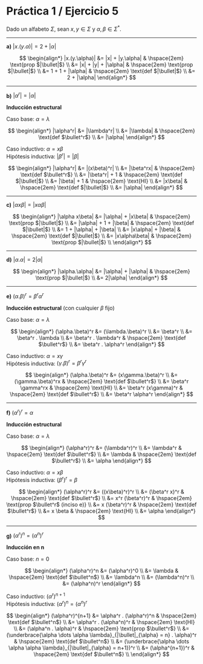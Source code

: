 # Práctica 1 / Ejercicio 5

Dado un alfabeto $\Sigma$, sean $x, y \in \Sigma$ y $\alpha, \beta \in \Sigma^*$.

---

**a)** $|x.(y.\alpha)| = 2 + |\alpha|$

$$
\begin{align*}
|x.(y.\alpha)|
&= |x| + |y.\alpha| & \hspace{2em} \text{prop $|\bullet|$} \\
&= |x| + |y| + |\alpha| & \hspace{2em} \text{prop $|\bullet|$} \\
&= 1 + 1 + |\alpha| & \hspace{2em} \text{def $|\bullet|$} \\
&= 2 + |\alpha|
\end{align*}
$$

---

**b)** $|\alpha^r| = |\alpha|$

**Inducción estructural**

Caso base: $\alpha = \lambda$

$$
\begin{align*}
|\alpha^r|
&= |\lambda^r| \\
&= |\lambda| & \hspace{2em} \text{def $\bullet^r$} \\
&= |\alpha|
\end{align*}
$$

Caso inductivo: $\alpha = x\beta$ \
Hipótesis inductiva: $|\beta^r| = |\beta|$

$$
\begin{align*}
|\alpha^r|
&= |(x\beta)^r| \\
&= |\beta^rx| & \hspace{2em} \text{def $\bullet^r$} \\
&= |\beta^r| + 1 & \hspace{2em} \text{def $|\bullet|$} \\
&= |\beta| + 1 & \hspace{2em} \text{HI} \\
&= |x\beta| & \hspace{2em} \text{def $|\bullet|$} \\
&= |\alpha|
\end{align*}
$$

---

**c)** $|\alpha x \beta| = |x \alpha \beta|$

$$
\begin{align*}
|\alpha x\beta|
&= |\alpha| + |x\beta| & \hspace{2em} \text{prop $|\bullet|$} \\
&= |\alpha| + 1 + |\beta| & \hspace{2em} \text{def $|\bullet|$} \\
&= 1 + |\alpha| + |\beta| \\
&= |x\alpha| + |\beta| & \hspace{2em} \text{def $|\bullet|$} \\
&= |x\alpha\beta| & \hspace{2em} \text{prop $|\bullet|$} \\
\end{align*}
$$

---

**d)** $|\alpha.\alpha| = 2|\alpha|$

$$
\begin{align*}
|\alpha.\alpha|
&= |\alpha| + |\alpha| & \hspace{2em} \text{prop $|\bullet|$} \\
&= 2|\alpha|
\end{align*}
$$

---

**e)** $(\alpha.\beta)^r = \beta^r \alpha^r$

**Inducción estructural** (con cualquier $\beta$ fijo)

Caso base: $\alpha = \lambda$

$$
\begin{align*}
(\alpha.\beta)^r
&= (\lambda.\beta)^r \\
&= \beta^r \\
&= \beta^r . \lambda \\
&= \beta^r . \lambda^r & \hspace{2em} \text{def $\bullet^r$} \\
&= \beta^r . \alpha^r
\end{align*}
$$

Caso inductivo: $\alpha = x\gamma$ \
Hipótesis inductiva: $(\gamma.\beta)^r = \beta^r \gamma^r$

$$
\begin{align*}
(\alpha.\beta)^r
&= (x\gamma.\beta)^r \\
&= (\gamma.\beta)^rx & \hspace{2em} \text{def $\bullet^r$} \\
&= \beta^r \gamma^rx & \hspace{2em} \text{HI} \\
&= \beta^r (x\gamma)^r & \hspace{2em} \text{def $\bullet^r$} \\
&= \beta^r \alpha^r
\end{align*}
$$

---

**f)** $(\alpha^r)^r = \alpha$

**Inducción estructural**

Caso base: $\alpha = \lambda$

$$
\begin{align*}
(\alpha^r)^r
&= (\lambda^r)^r \\
&= \lambda^r & \hspace{2em} \text{def $\bullet^r$} \\
&= \lambda & \hspace{2em} \text{def $\bullet^r$} \\
&= \alpha
\end{align*}
$$

Caso inductivo: $\alpha = x\beta$ \
Hipótesis inductiva: $(\beta^r)^r = \beta$

$$
\begin{align*}
(\alpha^r)^r
&= ((x\beta)^r)^r \\
&= (\beta^r x)^r & \hspace{2em} \text{def $\bullet^r$} \\
&= x^r (\beta^r)^r & \hspace{2em} \text{prop $\bullet^r$ (inciso e)} \\
&= x (\beta^r)^r & \hspace{2em} \text{def $\bullet^r$} \\
&= x \beta & \hspace{2em} \text{HI} \\
&= \alpha
\end{align*}
$$

---

**g)** $(\alpha^r)^n = (\alpha^n)^r$

**Inducción en n**

Caso base: $n = 0$

$$
\begin{align*}
(\alpha^r)^n
&= (\alpha^r)^0 \\
&= \lambda & \hspace{2em} \text{def $\bullet^n$} \\
&= \lambda^n \\
&= (\lambda^n)^r \\
&= (\alpha^n)^r
\end{align*}
$$

Caso inductivo: $(\alpha^r)^{n+1}$ \
Hipótesis inductiva: $(\alpha^r)^n = (\alpha^n)^r$

$$
\begin{align*}
(\alpha^r)^{n+1}
&= \alpha^r . (\alpha^r)^n & \hspace{2em} \text{def $\bullet^n$} \\
&= \alpha^r . (\alpha^n)^r & \hspace{2em} \text{HI} \\
&= (\alpha^n . \alpha)^r & \hspace{2em} \text{prop $\bullet^r$} \\
&= (\underbrace{\alpha \dots \alpha \lambda}_{|\bullet|_{\alpha} = n} . \alpha)^r & \hspace{2em} \text{def $\bullet^n$} \\
&= (\underbrace{\alpha \dots \alpha \alpha \lambda}_{|\bullet|_{\alpha} = n+1})^r \\
&= (\alpha^{n+1})^r & \hspace{2em} \text{def $\bullet^n$} \\
\end{align*}
$$
